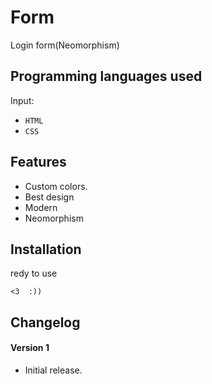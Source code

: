 # Form #
Login form(Neomorphism)


## Programming languages used ##
Input:
- `HTML`
- `CSS`


## Features ##
- Custom colors.
- Best design
- Modern
- Neomorphism


## Installation ##
redy to use
```
<3  :))
```


## Changelog ##
#### Version 1 ####
- Initial release.
